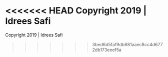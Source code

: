 <<<<<<< HEAD
Copyright 2019 | Idrees Safi
=======
Copyright 2019 | Idrees Safi 
>>>>>>> 3bed6d5faf9db681aaec8cc4d6772db173eeef5a
